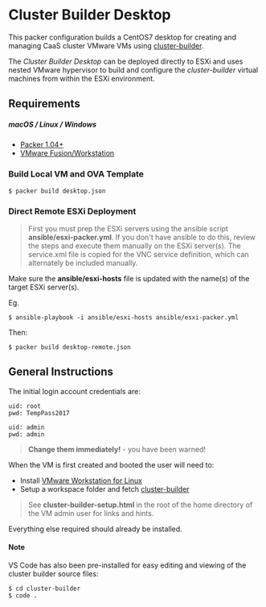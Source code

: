 # Cluster Builder Desktop
This packer configuration builds a CentOS7 desktop for creating and managing CaaS cluster VMware VMs using [cluster-builder]("https://github.com/ids/cluster-builder").

The _Cluster Builder Desktop_ can be deployed directly to ESXi and uses nested VMware hypervisor to build and configure the _cluster-builder_ virtual machines from within the ESXi environment.

## Requirements

##### macOS / Linux / Windows

- [Packer 1.04+](https://www.packer.io/downloads.html)
- [VMware Fusion/Workstation](https://my.vmware.com/web/vmware/details?downloadGroup=WKST-1257-LX&productId=524&rPId=17068)

### Build Local VM and OVA Template

    $ packer build desktop.json

### Direct Remote ESXi Deployment
> First you must prep the ESXi servers using the ansible script **ansible/esxi-packer.yml**.  If you don't have ansible to do this, review the steps and execute them manually on the ESXi server(s).  The service.xml file is copied for the VNC service definition, which can alternately be included manually.

Make sure the **ansible/esxi-hosts** file is updated with the name(s) of the target ESXi server(s).

Eg.

    $ ansible-playbook -i ansible/esxi-hosts ansible/esxi-packer.yml


Then:

    $ packer build desktop-remote.json


## General Instructions
The initial login account credentials are:

    uid: root
    pwd: TempPass2017

    uid: admin
    pwd: admin

> **Change them immediately!** - you have been warned!

When the VM is first created and booted the user will need to:

* Install [VMware Workstation for Linux](https://my.vmware.com/web/vmware/details?downloadGroup=WKST-1257-LX&productId=524&rPId=17068) 
* Setup a workspace folder and fetch [cluster-builder](https://github.com/ids/cluster-builder)

> See **cluster-builder-setup.html** in the root of the home directory of the VM admin user for links and hints.

Everything else required should already be installed.

#### Note
VS Code has also been pre-installed for easy editing and viewing of the cluster builder source files:

    $ cd cluster-builder
    $ code .


